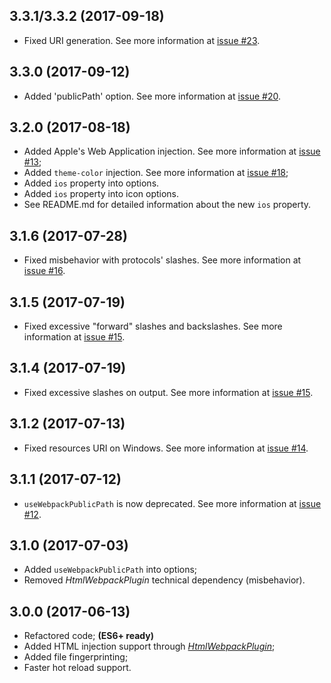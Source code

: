 ## 3.3.1/3.3.2 (2017-09-18)

- Fixed URI generation. See more information at [issue #23](https://github.com/arthurbergmz/webpack-pwa-manifest/issues/23).

## 3.3.0 (2017-09-12)

- Added 'publicPath' option. See more information at [issue #20](https://github.com/arthurbergmz/webpack-pwa-manifest/issues/20).

## 3.2.0 (2017-08-18)

- Added Apple's Web Application injection. See more information at [issue #13](https://github.com/arthurbergmz/webpack-pwa-manifest/issues/13);
- Added `theme-color` injection. See more information at [issue #18](https://github.com/arthurbergmz/webpack-pwa-manifest/issues/18);
- Added `ios` property into options.
- Added `ios` property into icon options.
- See README.md for detailed information about the new `ios` property.

## 3.1.6 (2017-07-28)

- Fixed misbehavior with protocols' slashes. See more information at [issue #16](https://github.com/arthurbergmz/webpack-pwa-manifest/issues/16).

## 3.1.5 (2017-07-19)

- Fixed excessive "forward" slashes and backslashes. See more information at [issue #15](https://github.com/arthurbergmz/webpack-pwa-manifest/issues/15).

## 3.1.4 (2017-07-19)

- Fixed excessive slashes on output. See more information at [issue #15](https://github.com/arthurbergmz/webpack-pwa-manifest/issues/15).

## 3.1.2 (2017-07-13)

- Fixed resources URI on Windows. See more information at [issue #14](https://github.com/arthurbergmz/webpack-pwa-manifest/issues/14).

## 3.1.1 (2017-07-12)

- `useWebpackPublicPath` is now deprecated. See more information at [issue #12](https://github.com/arthurbergmz/webpack-pwa-manifest/issues/12).

## 3.1.0 (2017-07-03)

- Added `useWebpackPublicPath` into options;
- Removed _HtmlWebpackPlugin_ technical dependency (misbehavior).

## 3.0.0 (2017-06-13)

- Refactored code; **(ES6+ ready)**
- Added HTML injection support through [_HtmlWebpackPlugin_](https://github.com/jantimon/html-webpack-plugin);
- Added file fingerprinting;
- Faster hot reload support.